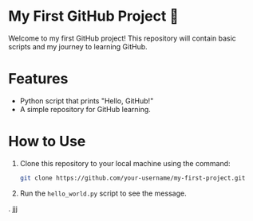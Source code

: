 # My First GitHub Project 🚀
Welcome to my first GitHub project! This repository will contain basic scripts and my journey to learning GitHub.

# Features
- Python script that prints "Hello, GitHub!"
- A simple repository for GitHub learning.

# How to Use
1. Clone this repository to your local machine using the command:
    ```bash
    git clone https://github.com/your-username/my-first-project.git
    ```
2. Run the `hello_world.py` script to see the message.

.
jjj
